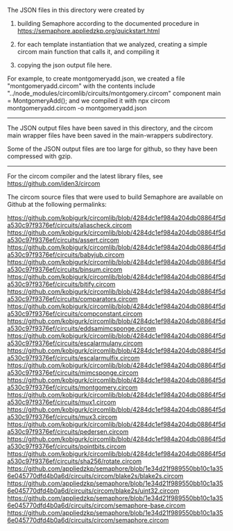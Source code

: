 The JSON files in this directory were created by

1. building Semaphore according to the documented procedure in
   https://semaphore.appliedzkp.org/quickstart.html

2. for each template instantiation that we analyzed, creating
   a simple circom main function that calls it, and compiling it

3. copying the json output file here.

For example, to create montgomeryadd.json,
we created a file "montgomeryadd.circom" with the contents
  include "../node_modules/circomlib/circuits/montgomery.circom"
  component main = MontgomeryAdd();
and we compiled it with
  npx circom montgomeryadd.circom -o montgomeryadd.json

--------------------------------

The JSON output files have been saved in this directory,
and the circom main wrapper files have been saved in
the main-wrappers subdirectory.

Some of the JSON output files are too large for github, so they have been compressed with gzip.

--------------------------------

For the circom compiler and the latest library files, see https://github.com/iden3/circom

The circom source files that were used to build Semaphore are available on Github
at the following permalinks:

https://github.com/kobigurk/circomlib/blob/4284dc1ef984a204db08864f5da530c97f9376ef/circuits/aliascheck.circom
https://github.com/kobigurk/circomlib/blob/4284dc1ef984a204db08864f5da530c97f9376ef/circuits/assert.circom
https://github.com/kobigurk/circomlib/blob/4284dc1ef984a204db08864f5da530c97f9376ef/circuits/babyjub.circom
https://github.com/kobigurk/circomlib/blob/4284dc1ef984a204db08864f5da530c97f9376ef/circuits/binsum.circom
https://github.com/kobigurk/circomlib/blob/4284dc1ef984a204db08864f5da530c97f9376ef/circuits/bitify.circom
https://github.com/kobigurk/circomlib/blob/4284dc1ef984a204db08864f5da530c97f9376ef/circuits/comparators.circom
https://github.com/kobigurk/circomlib/blob/4284dc1ef984a204db08864f5da530c97f9376ef/circuits/compconstant.circom
https://github.com/kobigurk/circomlib/blob/4284dc1ef984a204db08864f5da530c97f9376ef/circuits/eddsamimcsponge.circom
https://github.com/kobigurk/circomlib/blob/4284dc1ef984a204db08864f5da530c97f9376ef/circuits/escalarmulany.circom
https://github.com/kobigurk/circomlib/blob/4284dc1ef984a204db08864f5da530c97f9376ef/circuits/escalarmulfix.circom
https://github.com/kobigurk/circomlib/blob/4284dc1ef984a204db08864f5da530c97f9376ef/circuits/mimcsponge.circom
https://github.com/kobigurk/circomlib/blob/4284dc1ef984a204db08864f5da530c97f9376ef/circuits/montgomery.circom
https://github.com/kobigurk/circomlib/blob/4284dc1ef984a204db08864f5da530c97f9376ef/circuits/mux1.circom
https://github.com/kobigurk/circomlib/blob/4284dc1ef984a204db08864f5da530c97f9376ef/circuits/mux3.circom
https://github.com/kobigurk/circomlib/blob/4284dc1ef984a204db08864f5da530c97f9376ef/circuits/pedersen.circom
https://github.com/kobigurk/circomlib/blob/4284dc1ef984a204db08864f5da530c97f9376ef/circuits/pointbits.circom
https://github.com/kobigurk/circomlib/blob/4284dc1ef984a204db08864f5da530c97f9376ef/circuits/sha256/rotate.circom
https://github.com/appliedzkp/semaphore/blob/1e34d21f989550bb10c1a356e045770dfd4b0a6d/circuits/circom/blake2s/blake2s.circom
https://github.com/appliedzkp/semaphore/blob/1e34d21f989550bb10c1a356e045770dfd4b0a6d/circuits/circom/blake2s/uint32.circom
https://github.com/appliedzkp/semaphore/blob/1e34d21f989550bb10c1a356e045770dfd4b0a6d/circuits/circom/semaphore-base.circom
https://github.com/appliedzkp/semaphore/blob/1e34d21f989550bb10c1a356e045770dfd4b0a6d/circuits/circom/semaphore.circom

